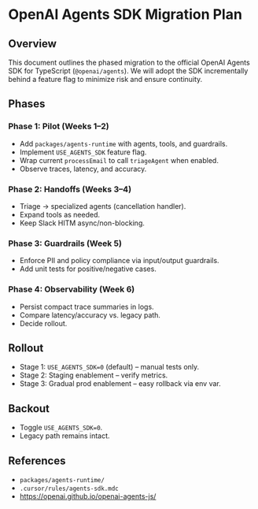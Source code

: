 # OpenAI Agents SDK Migration Plan

## Overview
This document outlines the phased migration to the official OpenAI Agents SDK for TypeScript (`@openai/agents`). We will adopt the SDK incrementally behind a feature flag to minimize risk and ensure continuity.

## Phases

### Phase 1: Pilot (Weeks 1–2)
- Add `packages/agents-runtime` with agents, tools, and guardrails.
- Implement `USE_AGENTS_SDK` feature flag.
- Wrap current `processEmail` to call `triageAgent` when enabled.
- Observe traces, latency, and accuracy.

### Phase 2: Handoffs (Weeks 3–4)
- Triage → specialized agents (cancellation handler).
- Expand tools as needed.
- Keep Slack HITM async/non-blocking.

### Phase 3: Guardrails (Week 5)
- Enforce PII and policy compliance via input/output guardrails.
- Add unit tests for positive/negative cases.

### Phase 4: Observability (Week 6)
- Persist compact trace summaries in logs.
- Compare latency/accuracy vs. legacy path.
- Decide rollout.

## Rollout
- Stage 1: `USE_AGENTS_SDK=0` (default) – manual tests only.
- Stage 2: Staging enablement – verify metrics.
- Stage 3: Gradual prod enablement – easy rollback via env var.

## Backout
- Toggle `USE_AGENTS_SDK=0`.
- Legacy path remains intact.

## References
- `packages/agents-runtime/`
- `.cursor/rules/agents-sdk.mdc`
- https://openai.github.io/openai-agents-js/
